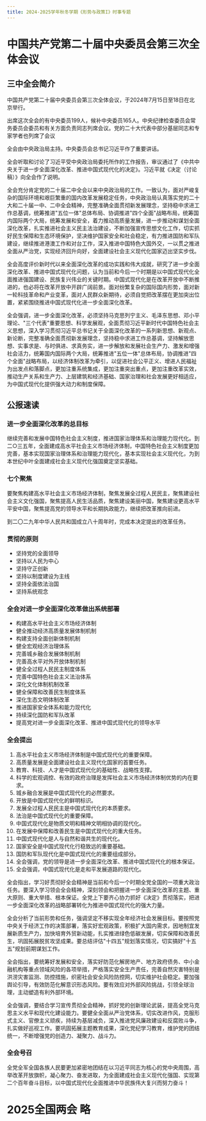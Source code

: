 ```yaml
---
title: 2024-2025学年秋冬学期《形势与政策I》时事专题
---
```

# 中国共产党第二十届中央委员会第三次全体会议

## 三中全会简介

中国共产党第二十届中央委员会第三次全体会议，于2024年7月15日至18日在北京举行。

出席这次全会的有中央委员199人，候补中央委员165人。中央纪律检查委员会常务委员会委员和有关方面负责同志列席会议。党的二十大代表中部分基层同志和专家学者也列席了会议

全会由中央政治局主持。中央委员会总书记习近平作了重要讲话。

全会听取和讨论了习近平受中央政治局委托所作的工作报告，审议通过了《中共中央关于进一步全面深化改革、推进中国式现代化的决定》。习近平就《决定（讨论稿）》向全会作了说明。

全会充分肯定党的二十届二中全会以来中央政治局的工作。一致认为，面对严峻复杂的国际环境和艰巨繁重的国内改革发展稳定任务，中央政治局认真落实党的二十大和二十届一中、二中全会精神，完整准确全面贯彻新发展理念，坚持稳中求进工作总基调，统筹推进"五位一体"总体布局、协调推进"四个全面"战略布局，统筹国内国际两个大局，统筹发展和安全，着力推动高质量发展，进一步推动和谋划全面深化改革，扎实推进社会主义民主法治建设，不断加强宣传思想文化工作，切实抓好民生保障和生态环境保护，坚决维护国家安全和社会稳定，有力推进国防和军队建设，继续推进港澳工作和对台工作，深入推进中国特色大国外交，一以贯之推进全面从严治党，实现经济回升向好，全面建设社会主义现代化国家迈出坚实步伐。

全会高度评价新时代以来全面深化改革的成功实践和伟大成就，研究了进一步全面深化改革、推进中国式现代化问题，认为当前和今后一个时期是以中国式现代化全面推进强国建设、民族复兴伟业的关键时期。中国式现代化是在改革开放中不断推进的，也必将在改革开放中开辟广阔前景。面对纷繁复杂的国际国内形势，面对新一轮科技革命和产业变革，面对人民群众新期待，必须自觉把改革摆在更加突出位置，紧紧围绕推进中国式现代化进一步全面深化改革。

全会强调，进一步全面深化改革，必须坚持马克思列宁主义、毛泽东思想、邓小平理论、"三个代表"重要思想、科学发展观，全面贯彻习近平新时代中国特色社会主义思想，深入学习贯彻习近平总书记关于全面深化改革的一系列新思想、新观点、新论断，完整准确全面贯彻新发展理念，坚持稳中求进工作总基调，坚持解放思想、实事求是、与时俱进、求真务实，进一步解放和发展社会生产力、激发和增强社会活力，统筹国内国际两个大局，统筹推进"五位一体"总体布局，协调推进"四个全面"战略布局，以经济体制改革为牵引，以促进社会公平正义、增进人民福祉为出发点和落脚点，更加注重系统集成，更加注重突出重点，更加注重改革实效，推动生产关系和生产力、上层建筑和经济基础、国家治理和社会发展更好相适应，为中国式现代化提供强大动力和制度保障。

## 公报速读

### 进一步全面深化改革的总目标

继续完善和发展中国特色社会主义制度，推进国家治理体系和治理能力现代化。到二○三五年，全面建成高水平社会主义市场经济体制，中国特色社会主义制度更加完善，基本实现国家治理体系和治理能力现代化，基本实现社会主义现代化，为到本世纪中叶全面建成社会主义现代化强国奠定坚实基础。

### 七个聚焦

要聚焦构建高水平社会主义市场经济体制，聚焦发展全过程人民民主，聚焦建设社会主义文化强国，聚焦提高人民生活品质，聚焦建设美丽中国，聚焦建设更高水平平安中国，聚焦提高党的领导水平和长期执政能力，继续把改革推向前进。

到二〇二九年中华人民共和国成立八十周年时，完成本决定提出的改革任务。


### 贯彻的原则

* 坚持党的全面领导
* 坚持以人民为中心
* 坚持守正创新
* 坚持以制度建设为主线
* 坚持全面依法治国
* 坚持系统观念


### 全会对进一步全面深化改革做出系统部署

* 构建高水平社会主义市场经济体制
* 健全推动经济高质量发展体制机制
* 构建支持全面创新体制机制
* 健全宏观经济治理体系
* 完善城乡融合发展体制机制
* 完善高水平对外开放体制机制
* 健全全过程人民民主制度体系
* 完善中国特色社会主义法治体系
* 深化文化体制机制改革
* 健全保障和改善民生制度体系
* 深化生态文明体制改革
* 推进国家安全体系和能力现代化
* 持续深化国防和军队改革
* 提高党对进一步全面深化改革、推进中国式现代化的领导水平


### 全会提出

1. 高水平社会主义市场经济体制是中国式现代化的重要保障。
2. 高质量发展是全面建设社会主义现代化国家的首要任务。
3. 教育、科技、人才是中国式现代化的基础性、战略性支撑。
4. 科学的宏观调控、有效的政府治理是发挥社会主义市场经济体制优势的内在要求。
5. 城乡融合发展是中国式现代化的必然要求。
1. 开放是中国式现代化的鲜明标识。
2. 发展全过程人民民主是中国式现代化的本质要求。
3. 法治是中国式现代化的重要保障。
4. 中国式现代化是物质文明和精神文明相协调的现代化。
5. 在发展中保障和改善民生是中国式现代化的重大任务。
6. 中国式现代化是人与自然和谐共生的现代化。
1. 国家安全是中国式现代化行稳致远的重要基础。
2. 国防和军队现代化是中国式现代化的重要组成部分。
3. 全会强调，党的领导是进一步全面深化改革、推进中国式现代化的根本保证。
4. 全会强调，中国式现代化是走和平发展道路的现代化。


全会指出，学习好贯彻好全会精神是当前和今后一个时期全党全国的一项重大政治任务。要深入学习领会全会精神，深刻领会和把握进一步全面深化改革的主题、重大原则、重大举措、根本保证。全党上下要齐心协力抓好《决定》贯彻落实，把进一步全面深化改革的战略部署转化为推进中国式现代化的强大力量。

全会分析了当前形势和任务，强调坚定不移实现全年经济社会发展目标。要按照党中央关于经济工作的决策部署，落实好宏观政策，积极扩大国内需求，因地制宜发展新质生产力，加快培育外贸新动能，扎实推进绿色低碳发展，切实保障和改善民生，巩固拓展脱贫攻坚成果。要总结评估"十四五"规划落实情况，切实搞好"十五五"规划前期谋划工作。


全会指出，要统筹好发展和安全，落实好防范化解房地产、地方政府债务、中小金融机构等重点领域风险的各项举措，严格落实安全生产责任，完善自然灾害特别是洪涝灾害监测、防控措施，织密社会安全风险防控网，切实维护社会稳定。要加强舆论引导，有效防范化解意识形态风险。要有效应对外部风险挑战，引领全球治理，主动塑造有利外部环境。

全会强调，要结合学习宣传贯彻全会精神，抓好党的创新理论武装，提高全党马克思主义水平和现代化建设能力。要健全全面从严治党体系，切实改进作风，克服形式主义、官僚主义顽疾，持续为基层减负，深入推进党风廉政建设和反腐败斗争，扎实做好巡视工作。要巩固拓展主题教育成果，深化党纪学习教育，维护党的团结统一，不断增强党的创造力、凝聚力、战斗力。

### 全会号召

全党全军全国各族人民要更加紧密地团结在以习近平同志为核心的党中央周围，高举改革开放旗帜，凝心聚力、奋发进取，为全面建成社会主义现代化强国、实现第二个百年奋斗目标，以中国式现代化全面推进中华民族伟大复兴而努力奋斗！

# 2025全国两会 略